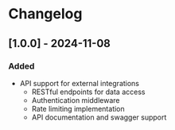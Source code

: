 # Changelog

## [1.0.0] - 2024-11-08

### Added
- API support for external integrations
  - RESTful endpoints for data access
  - Authentication middleware
  - Rate limiting implementation
  - API documentation and swagger support
